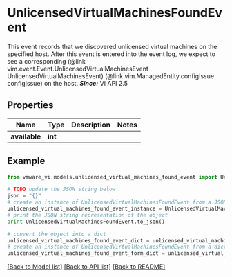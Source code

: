 # UnlicensedVirtualMachinesFoundEvent

This event records that we discovered unlicensed virtual machines on the specified host.  After this event is entered into the event log, we expect to see a corresponding (@link vim.event.Event.UnlicensedVirtualMachinesEvent UnlicensedVirtualMachinesEvent) (@link vim.ManagedEntity.configIssue configIssue) on the host.  ***Since:*** VI API 2.5 

## Properties
Name | Type | Description | Notes
------------ | ------------- | ------------- | -------------
**available** | **int** |  | 

## Example

```python
from vmware_vi.models.unlicensed_virtual_machines_found_event import UnlicensedVirtualMachinesFoundEvent

# TODO update the JSON string below
json = "{}"
# create an instance of UnlicensedVirtualMachinesFoundEvent from a JSON string
unlicensed_virtual_machines_found_event_instance = UnlicensedVirtualMachinesFoundEvent.from_json(json)
# print the JSON string representation of the object
print UnlicensedVirtualMachinesFoundEvent.to_json()

# convert the object into a dict
unlicensed_virtual_machines_found_event_dict = unlicensed_virtual_machines_found_event_instance.to_dict()
# create an instance of UnlicensedVirtualMachinesFoundEvent from a dict
unlicensed_virtual_machines_found_event_form_dict = unlicensed_virtual_machines_found_event.from_dict(unlicensed_virtual_machines_found_event_dict)
```
[[Back to Model list]](../README.md#documentation-for-models) [[Back to API list]](../README.md#documentation-for-api-endpoints) [[Back to README]](../README.md)


